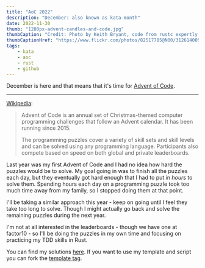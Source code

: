 ```yaml
---
title: "AoC 2022"
description: "December: also known as kata-month"
date: 2022-11-30
thumb: "1280px-advent-candles-and-code.jpg"
thumbCaption: "Credit: Photo by Keith Bryant, code from rustc expertly added by me using Gimp"
thumbCaptionHref: "https://www.flickr.com/photos/82517785@N00/3126140054"
tags:
    - kata
    - aoc
    - rust
    - github
---
```

December is here and that means that it's time for [Advent of Code](https://adventofcode.com).

---

[Wikipedia](https://en.wikipedia.org/wiki/Advent_of_Code):
> Advent of Code is an annual set of Christmas-themed computer programming challenges that follow an Advent calendar. It has been running since 2015.
> 
> The programming puzzles cover a variety of skill sets and skill levels and can be solved using any programming language. Participants also compete based on speed on both global and private leaderboards.

Last year was my first Advent of Code and I had no idea how hard the puzzles would be to solve.
My goal going in was to finish all the puzzles each day,
but they eventually got hard enough that I had to put in _hours_ to solve them.
Spending hours each day on a programming puzzle took too much time away from my family,
so I stopped doing them at that point.

I'll be taking a similar approach this year -
keep on going until I feel they take too long to solve.
Though I might actually go back and solve the remaining puzzles during the next year.

I'm not at all interested in the leaderboards - though we have one at factor10 -
so I'll be doing the puzzles in my own time and focusing on practicing my TDD skills in Rust.

You can find my solutions [here](https://github.com/Raniz85/aoc22).
If you want to use my template and script you can fork the [template tag](https://github.com/Raniz85/aoc22/tree/template).
